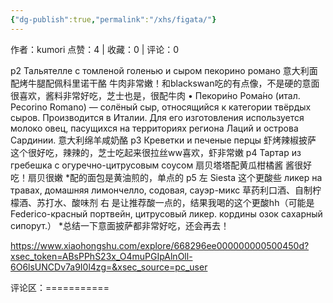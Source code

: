 ```yaml
---
{"dg-publish":true,"permalink":"/xhs/figata/"}
---
```


作者：kumori
点赞：4   |   收藏：0   |   评论：0

p2 Тальятелле с томленой голенью и сыром пекорино романо 意大利面配烤牛腿配佩科里诺干酪 牛肉非常嫩！和blackswan吃的有点像，不是硬的意面很喜欢，酱料非常好吃，芝士也是，很配牛肉
• Пекори́но Рома́но (итал. Pecorino Romano) — солёный сыр, относящийся к категории твёрдых сыров. Производится в Италии. Для его изготовления используется молоко овец, пасущихся на территориях региона Лаций и острова Сардинии. 意大利绵羊咸奶酪
p3 Креветки и печеные перцы 虾烤辣椒披萨 这个很好吃，辣辣的，芝士吃起来很拉丝ww喜欢，虾非常嫩
p4 Тартар из гребешка с огуречно-цитрусовым соусом 扇贝塔塔配黄瓜柑橘酱 酱很好吃！扇贝很嫩
*配的面包是黄油煎的，单点的
p5 左 Siesta 这个更酸些
ликер на травах, домашняя лимончелло, содовая, сауэр-микс 草药利口酒、自制柠檬酒、苏打水、酸味剂
右 是让推荐酸一点的，结果我喝的这个更酸hh（可能是Federico-красный портвейн, цитрусовый ликер. кордины озок сахарный сипорут.）
*总结一下意面披萨都非常好吃，还会再去！

https://www.xiaohongshu.com/explore/668296ee000000000500450d?xsec_token=ABsPPhS23x_O4muPGIpAlnOll-6O6lsUNCDv7a9I0l4zg=&xsec_source=pc_user

评论区：===========

